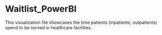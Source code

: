 # Waitlist_PowerBI
This visualization file showcases the time patients (inpatients, outpatients) spend to be served in healthcare facilities.
